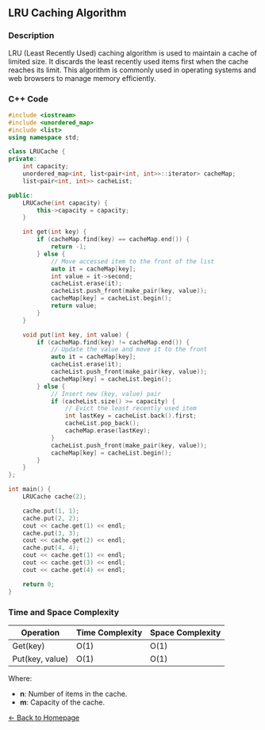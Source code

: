 ## LRU Caching Algorithm

### Description
LRU (Least Recently Used) caching algorithm is used to maintain a cache of limited size. It discards the least recently used items first when the cache reaches its limit. This algorithm is commonly used in operating systems and web browsers to manage memory efficiently.

### C++ Code

```cpp
#include <iostream>
#include <unordered_map>
#include <list>
using namespace std;

class LRUCache {
private:
    int capacity;
    unordered_map<int, list<pair<int, int>>::iterator> cacheMap;
    list<pair<int, int>> cacheList;

public:
    LRUCache(int capacity) {
        this->capacity = capacity;
    }

    int get(int key) {
        if (cacheMap.find(key) == cacheMap.end()) {
            return -1;
        } else {
            // Move accessed item to the front of the list
            auto it = cacheMap[key];
            int value = it->second;
            cacheList.erase(it);
            cacheList.push_front(make_pair(key, value));
            cacheMap[key] = cacheList.begin();
            return value;
        }
    }

    void put(int key, int value) {
        if (cacheMap.find(key) != cacheMap.end()) {
            // Update the value and move it to the front
            auto it = cacheMap[key];
            cacheList.erase(it);
            cacheList.push_front(make_pair(key, value));
            cacheMap[key] = cacheList.begin();
        } else {
            // Insert new (key, value) pair
            if (cacheList.size() >= capacity) {
                // Evict the least recently used item
                int lastKey = cacheList.back().first;
                cacheList.pop_back();
                cacheMap.erase(lastKey);
            }
            cacheList.push_front(make_pair(key, value));
            cacheMap[key] = cacheList.begin();
        }
    }
};

int main() {
    LRUCache cache(2);

    cache.put(1, 1);
    cache.put(2, 2);
    cout << cache.get(1) << endl;
    cache.put(3, 3);
    cout << cache.get(2) << endl;
    cache.put(4, 4);
    cout << cache.get(1) << endl;
    cout << cache.get(3) << endl;
    cout << cache.get(4) << endl;

    return 0;
}
```
### Time and Space Complexity

| Operation               | Time Complexity                  | Space Complexity         |
|-------------------------|----------------------------------|--------------------------|
| Get(key)                | O(1)                             | O(1)                     |
| Put(key, value)         | O(1)                             | O(1)                     |

Where:
- **n**: Number of items in the cache.
- **m**: Capacity of the cache.

[← Back to Homepage](https://mehwishferoz.github.io/#11--content-delivery-networks-cdn)